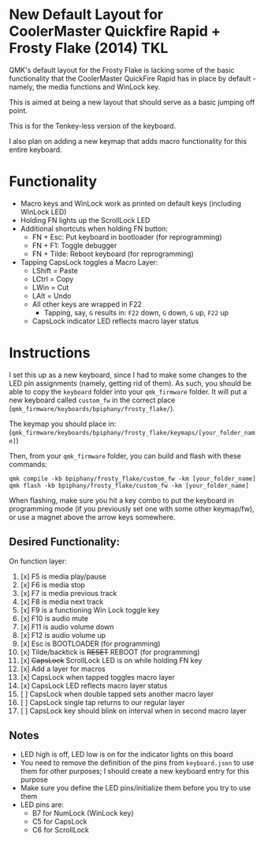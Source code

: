 # New Default Layout for CoolerMaster Quickfire Rapid + Frosty Flake (2014) TKL

QMK's default layout for the Frosty Flake is lacking some of the basic functionality that the CoolerMaster QuickFire Rapid has in place by default - namely, the media functions and WinLock key.

This is aimed at being a new layout that should serve as a basic jumping off point.

This is for the Tenkey-less version of the keyboard.

I also plan on adding a new keymap that adds macro functionality for this entire keyboard.

# Functionality

* Macro keys and WinLock work as printed on default keys (including WinLock LED)
* Holding FN lights up the ScrollLock LED
* Additional shortcuts when holding FN button:
  * FN + Esc: Put keyboard in bootloader (for reprogramming)
  * FN + F1: Toggle debugger
  * FN + Tilde: Reboot keyboard (for reprogramming)
* Tapping CapsLock toggles a Macro Layer:
  * LShift = Paste
  * LCtrl = Copy
  * LWin = Cut
  * LAlt = Undo
  * All other keys are wrapped in F22
    * Tapping, say, `G` results in: `F22` down, `G` down, `G` up, `F22` up
  * CapsLock indicator LED reflects macro layer status

# Instructions

I set this up as a new keyboard, since I had to make some changes to the LED pin assignments (namely, getting rid of them). As such, you should be able to copy the `keyboard` folder into your `qmk_firmware` folder. It will put a new keyboard called `custom_fw` in the correct place (`qmk_firmware/keyboards/bpiphany/frosty_flake/`).

The keymap you should place in: (`qmk_firmware/keyboards/bpiphany/frosty_flake/keymaps/[your_folder_name]`)

Then, from your `qmk_firmware` folder, you can build and flash with these commands:

```
qmk compile -kb bpiphany/frosty_flake/custom_fw -km [your_folder_name]
qmk flash -kb bpiphany/frosty_flake/custom_fw -km [your_folder_name]
```

When flashing, make sure you hit a key combo to put the keyboard in programming mode (if you previously set one with some other keymap/fw), or use a magnet above the arrow keys somewhere.

## Desired Functionality:

On function layer:

1. [x] F5 is media play/pause
1. [x] F6 is media stop
1. [x] F7 is media previous track
1. [x] F8 is media next track
1. [x] F9 is a functioning Win Lock toggle key
1. [x] F10 is audio mute
1. [x] F11 is audio volume down
1. [x] F12 is audio volume up
1. [x] Esc is BOOTLOADER (for programming)
1. [x] Tilde/backtick is ~~RESET~~ REBOOT (for programming)
1. [x] ~~CapsLock~~ ScrollLock LED is on while holding FN key
1. [x] Add a layer for macros
1. [x] CapsLock when tapped toggles macro layer
1. [x] CapsLock LED reflects macro layer status
1. [ ] CapsLock when double tapped sets another macro layer
1. [ ] CapsLock single tap returns to our regular layer
1. [ ] CapsLock key should blink on interval when in second macro layer

## Notes

* LED high is off, LED low is on for the indicator lights on this board
* You need to remove the definition of the pins from `keyboard.json` to use them for other purposes; I should create a new keyboard entry for this purpose
* Make sure you define the LED pins/initialize them before you try to use them
* LED pins are:
  * B7 for NumLock (WinLock key)
  * C5 for CapsLock
  * C6 for ScrollLock